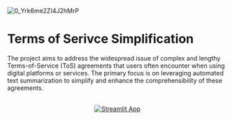 ![0_Yrk6me2ZI4J2hMrP](https://github.com/EmreYY20/ToS-Simplification/assets/120115560/670c629b-f5e2-41c3-8075-2469d9d97168)

# Terms of Serivce Simplification
The project aims to address the widespread issue of complex and lengthy Terms-of-Service (ToS) agreements that users often encounter when using digital platforms or services. The primary focus is on leveraging automated text summarization to simplify and enhance the comprehensibility of these agreements.

<br>
<div align = center>
<a href="https://huggingface.co/spaces/EE21/ToS-Summarization">
  <img src="https://img.shields.io/badge/View-Streamlit%20App-blue?style=for-the-badge&logo=streamlit" alt="Streamlit App">
</a>
<br>
<br>
